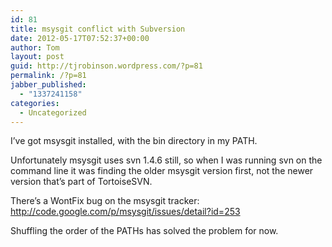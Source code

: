 ```yaml
---
id: 81
title: msysgit conflict with Subversion
date: 2012-05-17T07:52:37+00:00
author: Tom
layout: post
guid: http://tjrobinson.wordpress.com/?p=81
permalink: /?p=81
jabber_published:
  - "1337241158"
categories:
  - Uncategorized
---
```

I’ve got msysgit installed, with the bin directory in my PATH.

Unfortunately msysgit uses svn 1.4.6 still, so when I was running svn on the command line it was finding the older msysgit version first, not the newer version that’s part of TortoiseSVN.

There’s a WontFix bug on the msysgit tracker: <http://code.google.com/p/msysgit/issues/detail?id=253>

Shuffling the order of the PATHs has solved the problem for now.